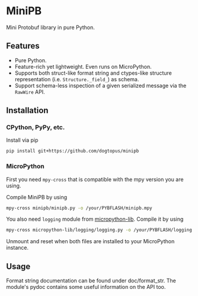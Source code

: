 # MiniPB

Mini Protobuf library in pure Python.

## Features

- Pure Python.
- Feature-rich yet lightweight. Even runs on MicroPython.
- Supports both struct-like format string and ctypes-like structure representation (i.e. `Structure._field_`) as schema.
- Support schema-less inspection of a given serialized message via the `RawWire` API.

## Installation

### CPython, PyPy, etc.

Install via pip

```sh
pip install git+https://github.com/dogtopus/minipb
```

### MicroPython

First you need `mpy-cross` that is compatible with the mpy version you are using.

Compile MiniPB by using

```sh
mpy-cross minipb/minipb.py -o /your/PYBFLASH/minipb.mpy
```

You also need `logging` module from [micropython-lib][mpylib]. Compile it by using

```sh
mpy-cross micropython-lib/logging/logging.py -o /your/PYBFLASH/logging.mpy
```

Unmount and reset when both files are installed to your MicroPython instance.

## Usage

Format string documentation can be found under doc/format_str. The module's pydoc contains some useful information on the API too.

[mpylib]: https://github.com/micropython/micropython-lib
